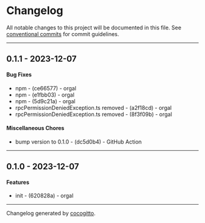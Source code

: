 # Changelog
All notable changes to this project will be documented in this file. See [conventional commits](https://www.conventionalcommits.org/) for commit guidelines.

- - -
## 0.1.1 - 2023-12-07
#### Bug Fixes
- npm - (ce66577) - orgal
- npm - (e1fbb03) - orgal
- npm - (5d9c21a) - orgal
- rpcPermissionDeniedException.ts removed - (a2f18cd) - orgal
- rpcPermissionDeniedException.ts removed - (8f3f09b) - orgal
#### Miscellaneous Chores
- bump version to 0.1.0 - (dc5d0b4) - GitHub Action
- - -

## 0.1.0 - 2023-12-07
#### Features
- init - (620828a) - orgal
- - -

Changelog generated by [cocogitto](https://github.com/cocogitto/cocogitto).